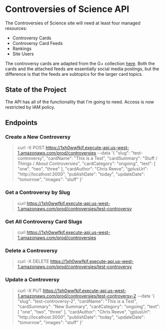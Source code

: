 # Controversies of Science API

The Controversies of Science site will need at least four managed resources:

- Controversy Cards
- Controversy Card Feeds
- Rankings
- Site Users

The controversy cards are adapted from the G+ collection [here](https://plus.google.com/collection/Yhn4Y).  Both the cards and the attached feeds are essentially social media postings, but the difference is that the feeds are subtopics for the larger card topics.

## State of the Project

The API has all of the functionality that I'm going to need.  Access is now restricted by IAM policy.

## Endpoints

### Create a New Controversy

> curl -X POST https://1xh0wwfkjf.execute-api.us-west-1.amazonaws.com/prod/controversies --data '{ "slug": "test-controversy", "cardName": "This is a Test", "cardSummary": "Stuff / Things / About Controversies", "cardCategory": "ongoing", "text": [ "one", "two", "three" ], "cardAuthor": "Chris Reeve", "gplusUrl": "http://localhost:3000", "publishDate": "today", "updateDate": "tomorrow", "images": "stuff" }'

### Get a Controversy by Slug

> curl https://1xh0wwfkjf.execute-api.us-west-1.amazonaws.com/prod/controversies/test-controversy

### Get All Controversy Card Slugs

> curl https://1xh0wwfkjf.execute-api.us-west-1.amazonaws.com/prod/controversies

### Delete a Controversy

> curl -X DELETE https://1xh0wwfkjf.execute-api.us-west-1.amazonaws.com/prod/controversies/test-controversy

### Update a Controversy

> curl -X PUT https://1xh0wwfkjf.execute-api.us-west-1.amazonaws.com/prod/controversies/test-controversy-2 --data '{ "slug": "test-controversy-2", "cardName": "This is a Test", "cardSummary": "New Summary", "cardCategory": "ongoing", "text": [ "one", "two", "three" ], "cardAuthor": "Chris Reeve", "gplusUrl": "http://localhost:3000", "publishDate": "today", "updateDate": "tomorrow", "images": "stuff" }'

